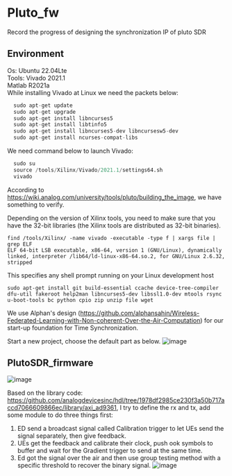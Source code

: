 # Pluto_fw
Record the progress of designing the synchronization IP of pluto SDR

## Environment
Os: Ubuntu 22.04Lte <br>
Tools: Vivado 2021.1 <br>
       Matlab R2021a <br>
While installing Vivado at Linux we need the packets below:
``` python
  sudo apt-get update
  sudo apt-get upgrade
  sudo apt-get install libncurses5
  sudo apt-get install libtinfo5
  sudo apt-get install libncurses5-dev libncursesw5-dev
  sudo apt-get install ncurses-compat-libs
```
We need command below to launch Vivado:
``` python
  sudo su
  source /tools/Xilinx/Vivado/2021.1/settings64.sh
  vivado

```
According to https://wiki.analog.com/university/tools/pluto/building_the_image, we have something to verify.

Depending on the version of Xilinx tools, you need to make sure that you have the 32-bit libraries (the Xilinx tools are distributed as 32-bit binaries).
```
find /tools/Xilinx/ -name vivado -executable -type f | xargs file | grep ELF
ELF 64-bit LSB executable, x86-64, version 1 (GNU/Linux), dynamically linked, interpreter /lib64/ld-linux-x86-64.so.2, for GNU/Linux 2.6.32, stripped

```
This specifies any shell prompt running on your Linux development host

```
sudo apt-get install git build-essential ccache device-tree-compiler dfu-util fakeroot help2man libncurses5-dev libssl1.0-dev mtools rsync u-boot-tools bc python cpio zip unzip file wget

```
We use Alphan's design (https://github.com/alphansahin/Wireless-Federated-Learning-with-Non-coherent-Over-the-Air-Computation) for our start-up foundation for Time Synchronization.

Start a new project, choose the default part as below.
![image](https://github.com/ZhihanX/Pluto_fw/assets/114545801/e61685c8-5f09-42af-8eec-e20b9086c391)

## PlutoSDR_firmware
![image](https://github.com/ZhihanX/Pluto_fw/assets/114545801/f34cc9a2-fdc0-431c-8846-98ff9fc9bc99)

Based on the library code: https://github.com/analogdevicesinc/hdl/tree/1978df2985ce230f3a50b717accd7066609866ec/library/axi_ad9361, I try to define the rx and tx, add some module to do three things first: <br>
1. ED send a broadcast signal called Calibration trigger to let UEs send the signal separately, then give feedback.
2. UEs get the feedback and calibrate their clock, push ook symbols to buffer and wait for the Gradient trigger to send at the same time.
3. Ed got the signal over the air and then use group testing method with a specific threshold to recover the binary signal.
![image](https://github.com/ZhihanX/Pluto_fw/assets/114545801/cef0dbb6-f992-4e8c-bcd1-ba2e9c1e4199)


